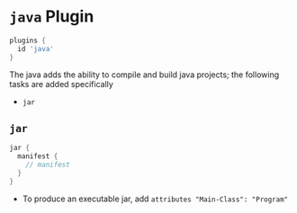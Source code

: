 # `java` Plugin

```gradle
plugins {
  id 'java'
}
```

The java adds the ability to compile and build java projects; the following
tasks are added specifically

- `jar`

## `jar`

```gradle
jar {
  manifest {
    // manifest
  }
}
```

- To produce an executable jar, add `attributes "Main-Class": "Program"`
